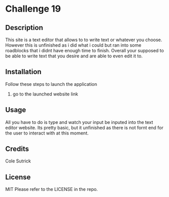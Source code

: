# Challenge 19

## Description

This site is a text editor that allows to to write text or whatever you choose. However this is unfinished as i did what i could but ran into some roadblocks that i didnt have enough time to finish. Overall your supposed to be able to write text that you desire and are able to even edit it to.

## Installation

Follow these steps to launch the application
1. go to the launched website link

## Usage

All you have to do is type and watch your input be inputed into the text editor website. Its pretty basic, but it unfinished as there is not fornt end for the user to interact with at this moment.

## Credits

Cole Sutrick

## License

MIT
Please refer to the LICENSE in the repo.
